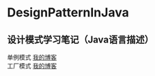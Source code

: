 # DesignPatternInJava
## 设计模式学习笔记（Java语言描述）
单例模式 [我的博客](http://blog.csdn.net/donggua3694857)    
工厂模式 [我的博客](http://blog.csdn.net/donggua3694857)